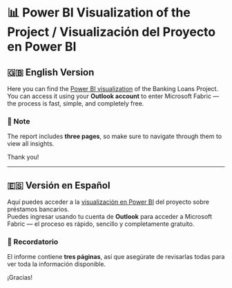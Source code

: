 # 📊 Power BI Visualization of the Project / Visualización del Proyecto en Power BI

## 🇬🇧 English Version

Here you can find the [Power BI visualization](https://app.powerbi.com/view?r=eyJrIjoiNzI2MTU5MWEtYzgwMC00MzJjLTlmMTUtMDFmMTk4NWZmZjBiIiwidCI6ImY1N2E1OTQ5LTM3MzgtNDFlZi1hODZlLTAwNDkwYzA4Y2NiNSIsImMiOjR9&pageName=ReportSectione94068ca6c91429eb78c) of the Banking Loans Project.  
You can access it using your **Outlook account** to enter Microsoft Fabric — the process is fast, simple, and completely free.

### 🔄 Note  
The report includes **three pages**, so make sure to navigate through them to view all insights.

Thank you!

---

## 🇪🇸 Versión en Español

Aquí puedes acceder a la [visualización en Power BI](https://app.powerbi.com/view?r=eyJrIjoiNzI2MTU5MWEtYzgwMC00MzJjLTlmMTUtMDFmMTk4NWZmZjBiIiwidCI6ImY1N2E1OTQ5LTM3MzgtNDFlZi1hODZlLTAwNDkwYzA4Y2NiNSIsImMiOjR9&pageName=ReportSectione94068ca6c91429eb78c) del proyecto sobre préstamos bancarios.  
Puedes ingresar usando tu cuenta de **Outlook** para acceder a Microsoft Fabric — el proceso es rápido, sencillo y completamente gratuito.

### 🔄 Recordatorio  
El informe contiene **tres páginas**, así que asegúrate de revisarlas todas para ver toda la información disponible.

¡Gracias!
